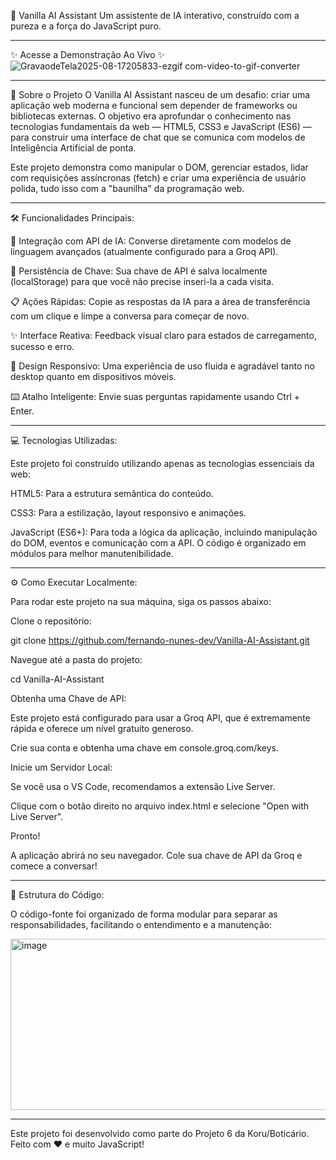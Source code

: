 🧠 Vanilla AI Assistant
Um assistente de IA interativo, construído com a pureza e a força do JavaScript puro.
_________________________________________________________________________________________________________________________________________
✨ Acesse a Demonstração Ao Vivo ✨
![GravaodeTela2025-08-17205833-ezgif com-video-to-gif-converter](https://github.com/user-attachments/assets/46a8ae57-16f9-453a-a335-4949bdcad5f3)

_________________________________________________________________________________________________________________________________________
🚀 Sobre o Projeto
O Vanilla AI Assistant nasceu de um desafio: criar uma aplicação web moderna e funcional sem depender de frameworks ou bibliotecas externas. O objetivo era aprofundar o conhecimento nas tecnologias fundamentais da web — HTML5, CSS3 e JavaScript (ES6) — para construir uma interface de chat que se comunica com modelos de Inteligência Artificial de ponta.

Este projeto demonstra como manipular o DOM, gerenciar estados, lidar com requisições assíncronas (fetch) e criar uma experiência de usuário polida, tudo isso com a "baunilha" da programação web.

_________________________________________________________________________________________________________________________________________
🛠️ Funcionalidades Principais:

🤖 Integração com API de IA: Converse diretamente com modelos de linguagem avançados (atualmente configurado para a Groq API).

🔑 Persistência de Chave: Sua chave de API é salva localmente (localStorage) para que você não precise inseri-la a cada visita.

📋 Ações Rápidas: Copie as respostas da IA para a área de transferência com um clique e limpe a conversa para começar de novo.

✨ Interface Reativa: Feedback visual claro para estados de carregamento, sucesso e erro.

📱 Design Responsivo: Uma experiência de uso fluida e agradável tanto no desktop quanto em dispositivos móveis.

⌨️ Atalho Inteligente: Envie suas perguntas rapidamente usando Ctrl + Enter.

_________________________________________________________________________________________________________________________________________
💻 Tecnologias Utilizadas:

Este projeto foi construído utilizando apenas as tecnologias essenciais da web:

HTML5: Para a estrutura semântica do conteúdo.

CSS3: Para a estilização, layout responsivo e animações.

JavaScript (ES6+): Para toda a lógica da aplicação, incluindo manipulação do DOM, eventos e comunicação com a API. O código é organizado em módulos para melhor manutenibilidade.

_________________________________________________________________________________________________________________________________________
⚙️ Como Executar Localmente:

Para rodar este projeto na sua máquina, siga os passos abaixo:

Clone o repositório:

git clone https://github.com/fernando-nunes-dev/Vanilla-AI-Assistant.git

Navegue até a pasta do projeto:

cd Vanilla-AI-Assistant

Obtenha uma Chave de API:

Este projeto está configurado para usar a Groq API, que é extremamente rápida e oferece um nível gratuito generoso.

Crie sua conta e obtenha uma chave em console.groq.com/keys.

Inicie um Servidor Local:

Se você usa o VS Code, recomendamos a extensão Live Server.

Clique com o botão direito no arquivo index.html e selecione "Open with Live Server".

Pronto!

A aplicação abrirá no seu navegador. Cole sua chave de API da Groq e comece a conversar!

_________________________________________________________________________________________________________________________________________
📂 Estrutura do Código:

O código-fonte foi organizado de forma modular para separar as responsabilidades, facilitando o entendimento e a manutenção:

<img width="560" height="274" alt="image" src="https://github.com/user-attachments/assets/ec4f8821-c16e-4744-94c6-2d6e0526de63" />


_________________________________________________________________________________________________________________________________________
Este projeto foi desenvolvido como parte do Projeto 6 da Koru/Boticário.  Feito com ❤️ e muito JavaScript!
